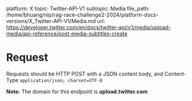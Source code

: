 platform: X
topic: Twitter-API-V1
subtopic: Media
file_path: /home/bhuang/nlp/rag-race-challenge2-2024/platform-docs-versions/X_Twitter-API-V1/Media.md
url: https://developer.twitter.com/en/docs/twitter-api/v1/media/upload-media/api-reference/post-media-subtitles-create

# Request

Requests should be HTTP POST with a JSON content body, and Content-Type `application/json; charset=UTF-8`

**Note:** The domain for this endpoint is **upload.twitter.com**